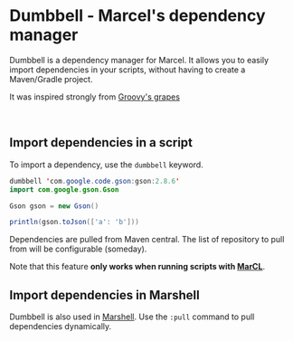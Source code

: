 # Dumbbell - Marcel's dependency manager


Dumbbell is a dependency manager for Marcel. It allows you to easily import dependencies in your scripts,
without having to create a Maven/Gradle project.

It was inspired strongly from [Groovy's grapes](https://groovy-lang.org/grape.html)

<br/>

## Import dependencies in a script

To import a dependency, use the `dumbbell` keyword.

```java
dumbbell 'com.google.code.gson:gson:2.8.6'
import com.google.gson.Gson

Gson gson = new Gson()

println(gson.toJson(['a': 'b']))
```

Dependencies are pulled from Maven central. The list of repository to pull from will be configurable (someday).


Note that this feature **only works when running scripts with [MarCL](./marcl.md)**.

## Import dependencies in Marshell
Dumbbell is also used in [Marshell](./marshell.md). Use the `:pull` command to pull 
dependencies dynamically.


